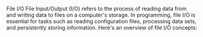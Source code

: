 File I/O
File Input/Output (I/O) refers to the process of reading data from and writing data to files on a computer's storage. In programming, file I/O is essential for tasks such as reading configuration files, processing data sets, and persistently storing information. Here's an overview of file I/O concepts:
